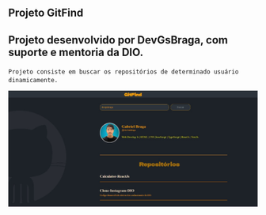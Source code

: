 ## Projeto GitFind ##


## Projeto desenvolvido por DevGsBraga, com suporte e mentoria da DIO.

`Projeto consiste em buscar os repositórios de determinado usuário dinamicamente.`



![](./src/assets/projeto.jpg)


